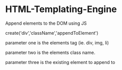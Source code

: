 # HTML-Templating-Engine
Append elements to the DOM using JS

create('div','className','appendToElement')

parameter one is the elements tag (ie. div, img, li)

parameter two is the elements class name.

parameter three is the existing element to append to
